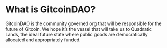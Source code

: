 # What is GitcoinDAO?

GitcoinDAO is the community governed org that will be responsible for the future of Gitcoin. We hope it’s the vessel that will take us to Quadratic Lands, the ideal future state where public goods are democratically allocated and appropriately funded.


